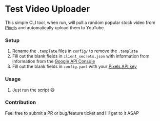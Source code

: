 # Test Video Uploader
This simple CLI tool, when run, will pull a random popular stock video from
[Pixels](https://pixels.com) and automatically upload them to YouTube

### Setup
1. Rename the `.template` files in `config/` to remove the `.template`
1. Fill out the blank fields in `client_secrets.json` with information from
information from the [Google API Console](https://console.developers.google.com)
1. Fill out the blank fields in `config.yaml` with your
[Pixels API key](https://www.pexels.com/api/documentation/#authorization)

### Usage
1. Just run the script :smile:

### Contribution
Feel free to submit a PR or bug/feature ticket and I'll get to it ASAP